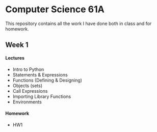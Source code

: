# Computer Science 61A

This repository contains all the work I have done both in class and for homework.

## Week 1

#### Lectures

- Intro to Python
- Statements & Expressions
- Functions (Defining & Designing)
- Objects (sets)
- Call Expressions
- Importing Library Functions
- Environments

#### Homework

- HW1
